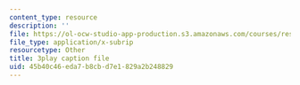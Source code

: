 ```yaml
---
content_type: resource
description: ''
file: https://ol-ocw-studio-app-production.s3.amazonaws.com/courses/res-6-012-introduction-to-probability-spring-2018/45b40c46eda7b8cbd7e1829a2b248829_eXf2Zak-s0o.srt
file_type: application/x-subrip
resourcetype: Other
title: 3play caption file
uid: 45b40c46-eda7-b8cb-d7e1-829a2b248829
---
```

